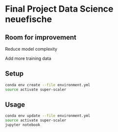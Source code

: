 # Final Project Data Science neuefische

## Room for improvement

Reduce model complexity

Add more training data

## Setup

```sh
conda env create --file environment.yml
source activate super-scaler
```

## Usage

```sh
conda env update --file environment.yml
source activate super-scaler
jupyter notebook
```
